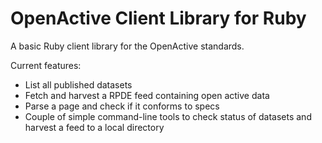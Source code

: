 # OpenActive Client Library for Ruby

A basic Ruby client library for the OpenActive standards.

Current features:

* List all published datasets
* Fetch and harvest a RPDE feed containing open active data
* Parse a page and check if it conforms to specs
* Couple of simple command-line tools to check status of datasets and harvest a feed to a local directory



